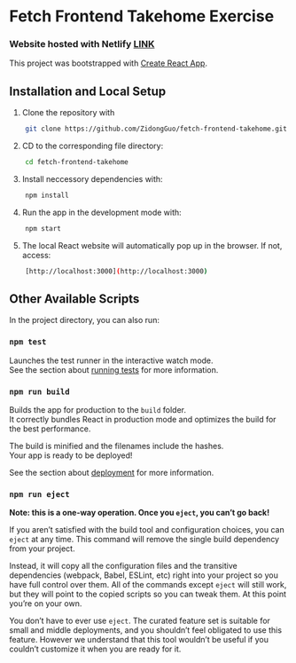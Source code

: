 
# Fetch Frontend Takehome Exercise

### Website hosted with Netlify [LINK](https://649e8b9c789c3048d3ffd550--thriving-caramel-a4dfda.netlify.app/)

This project was bootstrapped with [Create React App](https://github.com/facebook/create-react-app).


## Installation and Local Setup

1. Clone the repository with

```bash
    git clone https://github.com/ZidongGuo/fetch-frontend-takehome.git
```

2. CD to the corresponding file directory:

```bash
    cd fetch-frontend-takehome
```

3. Install neccessory dependencies with: 

```bash
    npm install
```

4. Run the app in the development mode with: 

```bash
    npm start
```

5. The local React website will automatically pop up in the browser. If not, access:

```bash
    [http://localhost:3000](http://localhost:3000)
```


## Other Available Scripts

In the project directory, you can also run:

### `npm test`

Launches the test runner in the interactive watch mode.\
See the section about [running tests](https://facebook.github.io/create-react-app/docs/running-tests) for more information.

### `npm run build`

Builds the app for production to the `build` folder.\
It correctly bundles React in production mode and optimizes the build for the best performance.

The build is minified and the filenames include the hashes.\
Your app is ready to be deployed!

See the section about [deployment](https://facebook.github.io/create-react-app/docs/deployment) for more information.

### `npm run eject`

**Note: this is a one-way operation. Once you `eject`, you can’t go back!**

If you aren’t satisfied with the build tool and configuration choices, you can `eject` at any time. This command will remove the single build dependency from your project.

Instead, it will copy all the configuration files and the transitive dependencies (webpack, Babel, ESLint, etc) right into your project so you have full control over them. All of the commands except `eject` will still work, but they will point to the copied scripts so you can tweak them. At this point you’re on your own.

You don’t have to ever use `eject`. The curated feature set is suitable for small and middle deployments, and you shouldn’t feel obligated to use this feature. However we understand that this tool wouldn’t be useful if you couldn’t customize it when you are ready for it.
